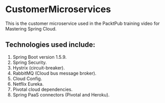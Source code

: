 # CustomerMicroservices
This is the customer microservice used in the PacktPub training video for Mastering Spring Cloud.

## Technologies used include:
1. Spring Boot version 1.5.9.
2. Spring Security.
3. Hystrix (circuit-breaker).
4. RabbitMQ (Cloud bus message broker).
5. Cloud Config.
6. Netflix Eureka.
7. Pivotal cloud dependencies.
8. Spring PaaS connectors (Pivotal and Heroku).